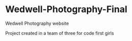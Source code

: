 # Wedwell-Photography-Final
Wedwell Photography website

Project created in a team of three for code first girls
